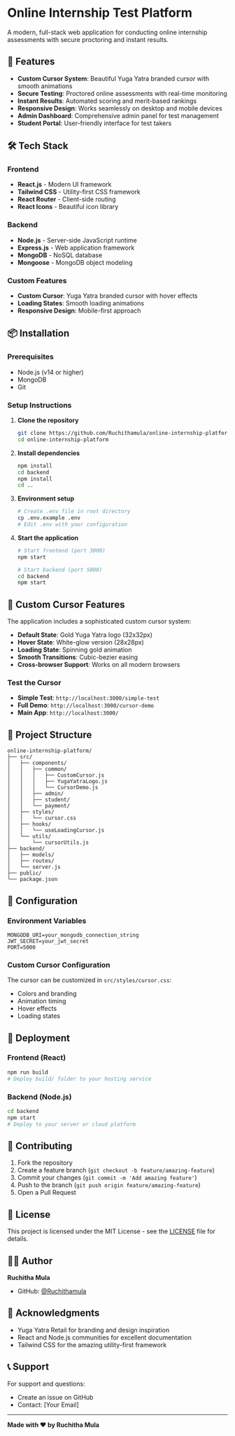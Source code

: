 # Online Internship Test Platform

A modern, full-stack web application for conducting online internship assessments with secure proctoring and instant results.

## 🚀 Features

- **Custom Cursor System**: Beautiful Yuga Yatra branded cursor with smooth animations
- **Secure Testing**: Proctored online assessments with real-time monitoring
- **Instant Results**: Automated scoring and merit-based rankings
- **Responsive Design**: Works seamlessly on desktop and mobile devices
- **Admin Dashboard**: Comprehensive admin panel for test management
- **Student Portal**: User-friendly interface for test takers

## 🛠️ Tech Stack

### Frontend
- **React.js** - Modern UI framework
- **Tailwind CSS** - Utility-first CSS framework
- **React Router** - Client-side routing
- **React Icons** - Beautiful icon library

### Backend
- **Node.js** - Server-side JavaScript runtime
- **Express.js** - Web application framework
- **MongoDB** - NoSQL database
- **Mongoose** - MongoDB object modeling

### Custom Features
- **Custom Cursor**: Yuga Yatra branded cursor with hover effects
- **Loading States**: Smooth loading animations
- **Responsive Design**: Mobile-first approach

## 📦 Installation

### Prerequisites
- Node.js (v14 or higher)
- MongoDB
- Git

### Setup Instructions

1. **Clone the repository**
   ```bash
   git clone https://github.com/Ruchithamula/online-internship-platform.git
   cd online-internship-platform
   ```

2. **Install dependencies**
   ```bash
   npm install
   cd backend
   npm install
   cd ..
   ```

3. **Environment setup**
   ```bash
   # Create .env file in root directory
   cp .env.example .env
   # Edit .env with your configuration
   ```

4. **Start the application**
   ```bash
   # Start frontend (port 3000)
   npm start
   
   # Start backend (port 5000)
   cd backend
   npm start
   ```

## 🎯 Custom Cursor Features

The application includes a sophisticated custom cursor system:

- **Default State**: Gold Yuga Yatra logo (32x32px)
- **Hover State**: White-glow version (28x28px)
- **Loading State**: Spinning gold animation
- **Smooth Transitions**: Cubic-bezier easing
- **Cross-browser Support**: Works on all modern browsers

### Test the Cursor
- **Simple Test**: `http://localhost:3000/simple-test`
- **Full Demo**: `http://localhost:3000/cursor-demo`
- **Main App**: `http://localhost:3000/`

## 📁 Project Structure

```
online-internship-platform/
├── src/
│   ├── components/
│   │   ├── common/
│   │   │   ├── CustomCursor.js
│   │   │   ├── YugaYatraLogo.js
│   │   │   └── CursorDemo.js
│   │   ├── admin/
│   │   ├── student/
│   │   └── payment/
│   ├── styles/
│   │   └── cursor.css
│   ├── hooks/
│   │   └── useLoadingCursor.js
│   └── utils/
│       └── cursorUtils.js
├── backend/
│   ├── models/
│   ├── routes/
│   └── server.js
├── public/
└── package.json
```

## 🔧 Configuration

### Environment Variables
```env
MONGODB_URI=your_mongodb_connection_string
JWT_SECRET=your_jwt_secret
PORT=5000
```

### Custom Cursor Configuration
The cursor can be customized in `src/styles/cursor.css`:
- Colors and branding
- Animation timing
- Hover effects
- Loading states

## 🚀 Deployment

### Frontend (React)
```bash
npm run build
# Deploy build/ folder to your hosting service
```

### Backend (Node.js)
```bash
cd backend
npm start
# Deploy to your server or cloud platform
```

## 🤝 Contributing

1. Fork the repository
2. Create a feature branch (`git checkout -b feature/amazing-feature`)
3. Commit your changes (`git commit -m 'Add amazing feature'`)
4. Push to the branch (`git push origin feature/amazing-feature`)
5. Open a Pull Request

## 📄 License

This project is licensed under the MIT License - see the [LICENSE](LICENSE) file for details.

## 👨‍💻 Author

**Ruchitha Mula**
- GitHub: [@Ruchithamula](https://github.com/Ruchithamula)

## 🙏 Acknowledgments

- Yuga Yatra Retail for branding and design inspiration
- React and Node.js communities for excellent documentation
- Tailwind CSS for the amazing utility-first framework

## 📞 Support

For support and questions:
- Create an issue on GitHub
- Contact: [Your Email]

---

**Made with ❤️ by Ruchitha Mula** 